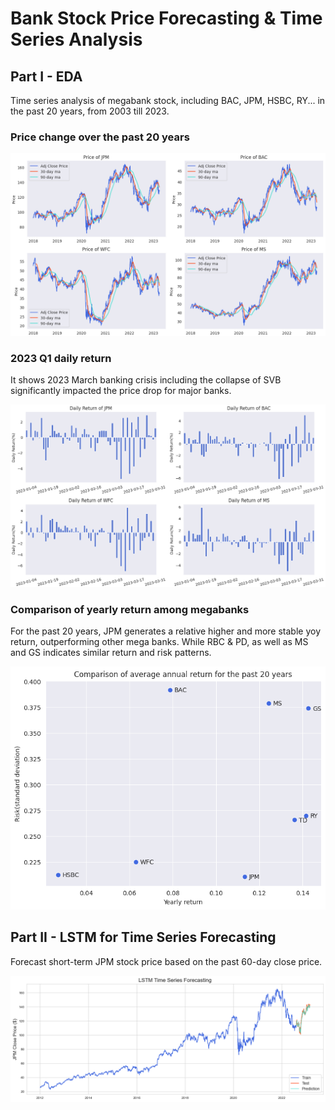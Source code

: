 # Bank Stock Price Forecasting & Time Series Analysis

## Part I - EDA

Time series analysis of megabank stock, including BAC, JPM, HSBC, RY... in the past 20 years, from 2003 till 2023.

### Price change over the past 20 years

![1](asset/stock_price.png)

### 2023 Q1 daily return
It shows 2023 March banking crisis including the collapse of SVB significantly impacted the price drop for major banks.

![2](asset/stock_return.png)

### Comparison of yearly return among megabanks
For the past 20 years, JPM generates a relative higher and more stable yoy return, outperforming other mega banks. While RBC & PD, as well as MS and GS indicates similar return and risk patterns.  

![4](asset/comp_yr.png)


## Part II - LSTM for Time Series Forecasting

Forecast short-term JPM stock price based on the past 60-day close price.

![3](asset/LSTMforecasting.png)
